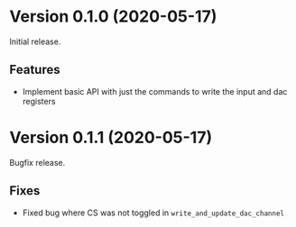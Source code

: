 # Version 0.1.0 (2020-05-17)
Initial release.

## Features
- Implement basic API with just the commands to write the input and dac registers

# Version 0.1.1 (2020-05-17)
Bugfix release.

## Fixes
- Fixed bug where CS was not toggled in `write_and_update_dac_channel`
